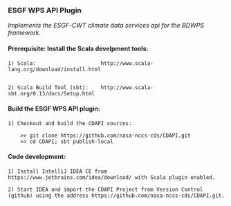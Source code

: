###                                ESGF WPS API Plugin

_Implements the ESGF-CWT climate data services api for the BDWPS framework._

####  Prerequisite: Install the Scala develpment tools:

    1) Scala:                     http://www.scala-lang.org/download/install.html                   
                        
    
    2) Scala Build Tool (sbt):    http://www.scala-sbt.org/0.13/docs/Setup.html
                        

####  Build the ESGF WPS API plugin:

    1) Checkout and build the CDAPI sources:

        >> git clone https://github.com/nasa-nccs-cds/CDAPI.git
        >> cd CDAPI; sbt publish-local


####  Code development:

    1) Install IntelliJ IDEA CE from https://www.jetbrains.com/idea/download/ with Scala plugin enabled.
    
    2) Start IDEA and import the CDAPI Project from Version Control (github) using the address https://github.com/nasa-nccs-cds/CDAPI.git.
    
    

